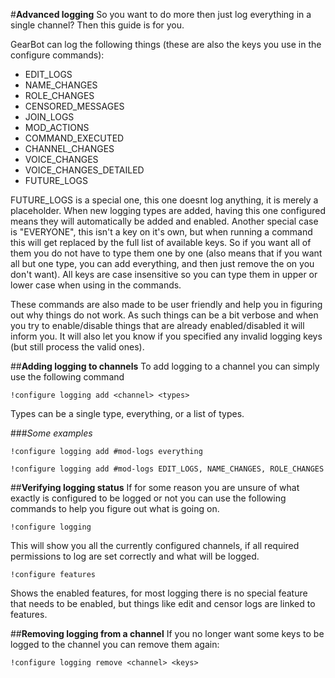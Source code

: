 #**Advanced logging**
So you want to do more then just log everything in a single channel? Then this guide is for you.

GearBot can log the following things (these are also the keys you use in the configure commands):

- EDIT_LOGS
- NAME_CHANGES
- ROLE_CHANGES
- CENSORED_MESSAGES
- JOIN_LOGS
- MOD_ACTIONS
- COMMAND_EXECUTED
- CHANNEL_CHANGES
- VOICE_CHANGES
- VOICE_CHANGES_DETAILED
- FUTURE_LOGS

FUTURE_LOGS is a special one, this one doesnt log anything, it is merely a placeholder. When new logging types are added, having this one configured means they will automatically be added and enabled.
Another special case is "EVERYONE", this isn't a key on it's own, but when running a command this will get replaced by the full list of available keys. So if you want all of them you do not have to type them one by one (also means that if you want all but one type, you can add everything, and then just remove the on you don't want).
All keys are case insensitive so you can type them in upper or lower case when using in the commands.

These commands are also made to be user friendly and help you in figuring out why things do not work. As such things can be a bit verbose and when you try to enable/disable things that are already enabled/disabled it will inform you. It will also let you know if you specified any invalid logging keys (but still process the valid ones).

##**Adding logging to channels**
To add logging to a channel you can simply use the following command
```
!configure logging add <channel> <types>
```
Types can be a single type, everything, or a list of types.

###*Some examples*
```
!configure logging add #mod-logs everything
```

```
!configure logging add #mod-logs EDIT_LOGS, NAME_CHANGES, ROLE_CHANGES
```

##**Verifying logging status**
If for some reason you are unsure of what exactly is configured to be logged or not you can use the following commands to help you figure out what is going on.
```
!configure logging
```
This will show you all the currently configured channels, if all required permissions to log are set correctly and what will be logged.

```
!configure features
```
Shows the enabled features, for most logging there is no special feature that needs to be enabled, but things like edit and censor logs are linked to features.


##**Removing logging from a channel**
If you no longer want some keys to be logged to the channel you can remove them again:
```
!configure logging remove <channel> <keys>
```
